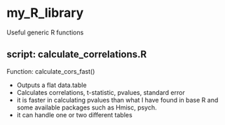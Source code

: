 # my_R_library
Useful generic R functions

## script: calculate_correlations.R
Function: calculate_cors_fast()
- Outputs a flat data.table 
- Calculates correlations, t-statistic, pvalues, standard error
- it is faster in calculating pvalues than what I have found in base R and some available packages such as Hmisc, psych. 
- it can handle one or two different tables

